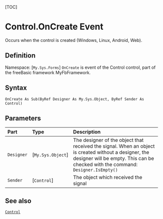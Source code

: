 [TOC]
# Control.OnCreate Event
Occurs when the control is created (Windows, Linux, Android, Web).
## Definition
Namespace: [`My.Sys.Forms`]
`OnCreate` is event of the Control control, part of the freeBasic framework MyFbFramework.
## Syntax
```freeBasic
OnCreate As Sub(ByRef Designer As My.Sys.Object, ByRef Sender As Control)
```

## Parameters

|Part|Type|Description|
| :------------ | :------------ | :------------ |
|`Designer`|[`My.Sys.Object`]|The designer of the object that received the signal. When an object is created without a designer, the designer will be empty. This can be checked with the command: `Designer.IsEmpty()`|
|`Sender`|[`Control`]|The object which received the signal|

## See also
[`Control`](Control.md)
